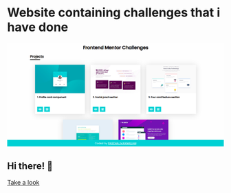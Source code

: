 # Website containing challenges that i have done

![Design preview for  a web that contain challenges that i have done ](./Img/Web-preview-pic.png)

## Hi there! 👋 



[Take a look](https://challenges-connect-web.vercel.app/)
